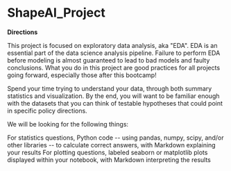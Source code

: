 # ShapeAI_Project

**Directions**

This project is focused on exploratory data analysis, aka "EDA". EDA is an essential part of the data science analysis pipeline. Failure to perform EDA before modeling is almost guaranteed to lead to bad models and faulty conclusions. What you do in this project are good practices for all projects going forward, especially those after this bootcamp!

Spend your time trying to understand your data, through both summary statistics and visualization. By the end, you will want to be familiar enough with the datasets that you can think of testable hypotheses that could point in specific policy directions.

We will be looking for the following things:

For statistics questions, Python code -- using pandas, numpy, scipy, and/or other libraries -- to calculate correct answers, with Markdown explaining your results
For plotting questions, labeled seaborn or matplotlib plots displayed within your notebook, with Markdown interpreting the results
